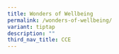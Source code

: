 ```yaml
---
title: Wonders of Wellbeing
permalink: /wonders-of-wellbeing/
variant: tiptap
description: ""
third_nav_title: CCE
---
```

